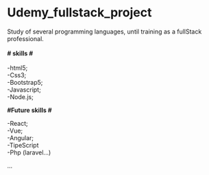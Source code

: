 # Udemy_fullstack_project
 Study of several programming languages, until training as a fullStack professional.
 <br>
 <br>
<strong> # skills # </strong> 
<br>
 <br>
 -html5;
 <br>
 -Css3;
 <br>
 -Bootstrap5;
 <br>
 -Javascript;
 <br>
 -Node.js;

 <strong> #Future skills # </strong> 
<br>

 -React;
 <br>
 -Vue;
 <br>
 -Angular;
 <br>
 -TipeScript
 <br>
 -Php (laravel...)
 <br>
 
 ...

